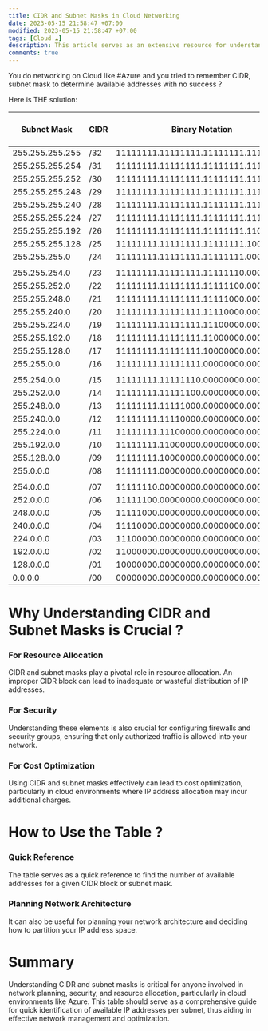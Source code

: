 ```yaml
---
title: CIDR and Subnet Masks in Cloud Networking
date: 2023-05-15 21:58:47 +07:00
modified: 2023-05-15 21:58:47 +07:00
tags: [Cloud ☁️]
description: This article serves as an extensive resource for understanding CIDR and Subnet Masks, crucial components in cloud networking. It provides a detailed table to help in quick identification of available IP addresses per subnet.
comments: true
---
```


You do networking on Cloud like #Azure and you tried to remember CIDR, subnet mask to determine available addresses with no success ?

Here is THE solution:

| Subnet Mask     | CIDR | Binary Notation                     | Available Addresses Per Subnet |
| --------------- | ---- | ----------------------------------- | ------------------------------ |
| 255.255.255.255 | /32  | 11111111.11111111.11111111.11111111 | 1                              |
| 255.255.255.254 | /31  | 11111111.11111111.11111111.11111110 | 2                              |
| 255.255.255.252 | /30  | 11111111.11111111.11111111.11111100 | 4                              |
| 255.255.255.248 | /29  | 11111111.11111111.11111111.11111000 | 8                              |
| 255.255.255.240 | /28  | 11111111.11111111.11111111.11110000 | 16                             |
| 255.255.255.224 | /27  | 11111111.11111111.11111111.11100000 | 32                             |
| 255.255.255.192 | /26  | 11111111.11111111.11111111.11000000 | 64                             |
| 255.255.255.128 | /25  | 11111111.11111111.11111111.10000000 | 128                            |
| 255.255.255.0   | /24  | 11111111.11111111.11111111.00000000 | 256                            |
|                 |      |                                     |                                |
| 255.255.254.0   | /23  | 11111111.11111111.11111110.00000000 | 512                            |
| 255.255.252.0   | /22  | 11111111.11111111.11111100.00000000 | 1024                           |
| 255.255.248.0   | /21  | 11111111.11111111.11111000.00000000 | 2048                           |
| 255.255.240.0   | /20  | 11111111.11111111.11110000.00000000 | 4096                           |
| 255.255.224.0   | /19  | 11111111.11111111.11100000.00000000 | 8192                           |
| 255.255.192.0   | /18  | 11111111.11111111.11000000.00000000 | 16384                          |
| 255.255.128.0   | /17  | 11111111.11111111.10000000.00000000 | 32768                          |
| 255.255.0.0     | /16  | 11111111.11111111.00000000.00000000 | 65536                          |
|                 |      |                                     |                                |
| 255.254.0.0     | /15  | 11111111.11111110.00000000.00000000 | 131072                         |
| 255.252.0.0     | /14  | 11111111.11111100.00000000.00000000 | 262144                         |
| 255.248.0.0     | /13  | 11111111.11111000.00000000.00000000 | 524288                         |
| 255.240.0.0     | /12  | 11111111.11110000.00000000.00000000 | 1048576                        |
| 255.224.0.0     | /11  | 11111111.11100000.00000000.00000000 | 2097152                        |
| 255.192.0.0     | /10  | 11111111.11000000.00000000.00000000 | 4194304                        |
| 255.128.0.0     | /09  | 11111111.10000000.00000000.00000000 | 8388608                        |
| 255.0.0.0       | /08  | 11111111.00000000.00000000.00000000 | 16777216                       |
|                 |      |                                     |                                |
| 254.0.0.0       | /07  | 11111110.00000000.00000000.00000000 | 33554432                       |
| 252.0.0.0       | /06  | 11111100.00000000.00000000.00000000 | 67108864                       |
| 248.0.0.0       | /05  | 11111000.00000000.00000000.00000000 | 134217728                      |
| 240.0.0.0       | /04  | 11110000.00000000.00000000.00000000 | 268435456                      |
| 224.0.0.0       | /03  | 11100000.00000000.00000000.00000000 | 536870912                      |
| 192.0.0.0       | /02  | 11000000.00000000.00000000.00000000 | 1073741824                     |
| 128.0.0.0       | /01  | 10000000.00000000.00000000.00000000 | 2147483648                     |
| 0.0.0.0         | /00  | 00000000.00000000.00000000.00000000 | 4294967296                     |

# Why Understanding CIDR and Subnet Masks is Crucial ?

### For Resource Allocation

CIDR and subnet masks play a pivotal role in resource allocation. An improper CIDR block can lead to inadequate or wasteful distribution of IP addresses.

### For Security

Understanding these elements is also crucial for configuring firewalls and security groups, ensuring that only authorized traffic is allowed into your network.

### For Cost Optimization

Using CIDR and subnet masks effectively can lead to cost optimization, particularly in cloud environments where IP address allocation may incur additional charges.

# How to Use the Table ?
### Quick Reference

The table serves as a quick reference to find the number of available addresses for a given CIDR block or subnet mask.

### Planning Network Architecture

It can also be useful for planning your network architecture and deciding how to partition your IP address space.

# Summary

Understanding CIDR and subnet masks is critical for anyone involved in network planning, security, and resource allocation, particularly in cloud environments like Azure. This table should serve as a comprehensive guide for quick identification of available IP addresses per subnet, thus aiding in effective network management and optimization.
